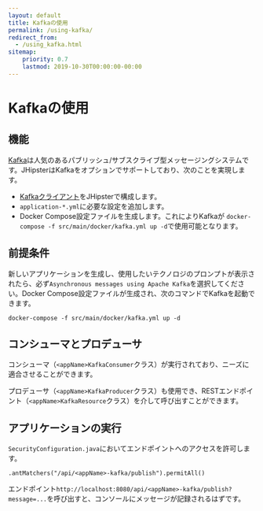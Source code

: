 ```yaml
---
layout: default
title: Kafkaの使用
permalink: /using-kafka/
redirect_from:
  - /using_kafka.html
sitemap:
    priority: 0.7
    lastmod: 2019-10-30T00:00:00-00:00
---
```


# <i class="fa fa-envelope"></i> Kafkaの使用

## 機能

[Kafka](http://kafka.apache.org/)は人気のあるパブリッシュ/サブスクライブ型メッセージングシステムです。JHipsterはKafkaをオプションでサポートしており、次のことを実現します。

- [Kafkaクライアント](https://docs.confluent.io/5.3.1/clients/consumer.html#java-client)をJHipsterで構成します。
- `application-*.yml`に必要な設定を追加します。
- Docker Compose設定ファイルを生成します。これによりKafkaが `docker-compose -f src/main/docker/kafka.yml up -d`で使用可能となります。

## 前提条件

新しいアプリケーションを生成し、使用したいテクノロジのプロンプトが表示されたら、必ず`Asynchronous messages using Apache Kafka`を選択してください。Docker Compose設定ファイルが生成され、次のコマンドでKafkaを起動できます。

`docker-compose -f src/main/docker/kafka.yml up -d`

## コンシューマとプロデューサ

コンシューマ（`<appName>KafkaConsumer`クラス）が実行されており、ニーズに適合させることができます。

プロデューサ（`<appName>KafkaProducer`クラス）も使用でき、RESTエンドポイント（`<appName>KafkaResource`クラス）を介して呼び出すことができます。

## アプリケーションの実行

`SecurityConfiguration.java`においてエンドポイントへのアクセスを許可します。

`.antMatchers("/api/<appName>-kafka/publish").permitAll()`

エンドポイント`http://localhost:8080/api/<appName>-kafka/publish?message=...`を呼び出すと、コンソールにメッセージが記録されるはずです。